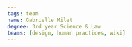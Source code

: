 ```yaml
---
tags: team
name: Gabrielle Milet
degree: 3rd year Science & Law
teams: [design, human practices, wiki]
---
```


